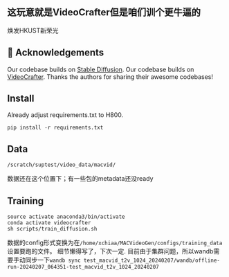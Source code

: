 ## 这玩意就是VideoCrafter但是咱们训个更牛逼的
焕发HKUST新荣光


## 🤗 Acknowledgements
Our codebase builds on [Stable Diffusion](https://github.com/Stability-AI/stablediffusion). 
Our codebase builds on [VideoCrafter](https://github.com/litwellchi/VideoCrafter.git). 
Thanks the authors for sharing their awesome codebases! 

## Install
Already adjust requirements.txt to H800.
```shell
pip install -r requirements.txt
```
## Data 
```
/scratch/suptest/video_data/macvid/
```
数据还在这个位置下；有一些包的metadata还没ready


## Training
```shell
source activate anaconda3/bin/activate
conda activate videocrafter
sh scripts/train_diffusion.sh
```
数据的config形式变换为在`/home/xchiaa/MACVideoGen/configs/training_data`设置要跑的文件。
细节懒得写了，下次一定.
目前由于集群问题，所以wandb需要手动同步一下`wandb sync test_macvid_t2v_1024_20240207/wandb/offline-run-20240207_064351-test_macvid_t2v_1024_20240207`